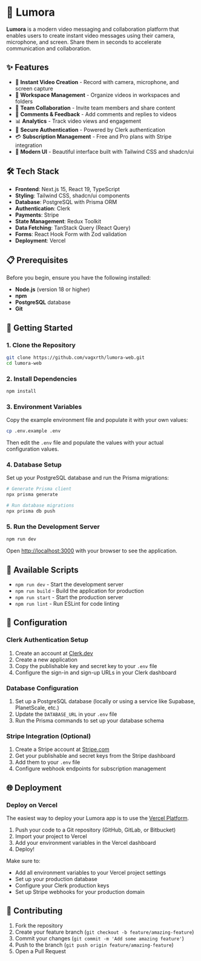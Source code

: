 # 🎥 Lumora

**Lumora** is a modern video messaging and collaboration platform that enables users to create instant video messages using their camera, microphone, and screen. Share them in seconds to accelerate communication and collaboration.

## ✨ Features

- 🎥 **Instant Video Creation** - Record with camera, microphone, and screen capture
- 📁 **Workspace Management** - Organize videos in workspaces and folders  
- 👥 **Team Collaboration** - Invite team members and share content
- 💬 **Comments & Feedback** - Add comments and replies to videos
- 📊 **Analytics** - Track video views and engagement
- 🔐 **Secure Authentication** - Powered by Clerk authentication
- 💳 **Subscription Management** - Free and Pro plans with Stripe integration
- 🎨 **Modern UI** - Beautiful interface built with Tailwind CSS and shadcn/ui

## 🛠️ Tech Stack

- **Frontend**: Next.js 15, React 19, TypeScript
- **Styling**: Tailwind CSS, shadcn/ui components
- **Database**: PostgreSQL with Prisma ORM
- **Authentication**: Clerk
- **Payments**: Stripe
- **State Management**: Redux Toolkit
- **Data Fetching**: TanStack Query (React Query)
- **Forms**: React Hook Form with Zod validation
- **Deployment**: Vercel

## 📋 Prerequisites

Before you begin, ensure you have the following installed:

- **Node.js** (version 18 or higher)
- **npm**
- **PostgreSQL** database
- **Git**

## 🚀 Getting Started

### 1. Clone the Repository

```bash
git clone https://github.com/vagxrth/lumora-web.git
cd lumora-web
```

### 2. Install Dependencies

```bash
npm install
```

### 3. Environment Variables

Copy the example environment file and populate it with your own values:

```bash
cp .env.example .env
```

Then edit the `.env` file and populate the values with your actual configuration values.

### 4. Database Setup

Set up your PostgreSQL database and run the Prisma migrations:

```bash
# Generate Prisma client
npx prisma generate

# Run database migrations
npx prisma db push
```

### 5. Run the Development Server

```bash
npm run dev
```

Open [http://localhost:3000](http://localhost:3000) with your browser to see the application.

## 📝 Available Scripts

- `npm run dev` - Start the development server
- `npm run build` - Build the application for production
- `npm run start` - Start the production server
- `npm run lint` - Run ESLint for code linting

## 🔧 Configuration

### Clerk Authentication Setup

1. Create an account at [Clerk.dev](https://clerk.dev)
2. Create a new application
3. Copy the publishable key and secret key to your `.env` file
4. Configure the sign-in and sign-up URLs in your Clerk dashboard

### Database Configuration

1. Set up a PostgreSQL database (locally or using a service like Supabase, PlanetScale, etc.)
2. Update the `DATABASE_URL` in your `.env` file
3. Run the Prisma commands to set up your database schema

### Stripe Integration (Optional)

1. Create a Stripe account at [Stripe.com](https://stripe.com)
2. Get your publishable and secret keys from the Stripe dashboard
3. Add them to your `.env` file
4. Configure webhook endpoints for subscription management

## 🌐 Deployment

### Deploy on Vercel

The easiest way to deploy your Lumora app is to use the [Vercel Platform](https://vercel.com/new).

1. Push your code to a Git repository (GitHub, GitLab, or Bitbucket)
2. Import your project to Vercel
3. Add your environment variables in the Vercel dashboard
4. Deploy!

Make sure to:
- Add all environment variables to your Vercel project settings
- Set up your production database
- Configure your Clerk production keys
- Set up Stripe webhooks for your production domain

## 🤝 Contributing

1. Fork the repository
2. Create your feature branch (`git checkout -b feature/amazing-feature`)
3. Commit your changes (`git commit -m 'Add some amazing feature'`)
4. Push to the branch (`git push origin feature/amazing-feature`)
5. Open a Pull Request
